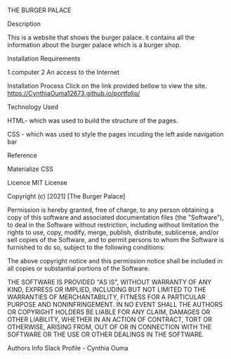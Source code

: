 THE BURGER PALACE

Description 

This is a website that shows the burger palace. it contains all the information about the burger palace which is a burger shop.

Installation Requirements

 1.computer 2 An access to the Internet

Installation Process 
Click on the link provided bellow to view the site. https://CynthiaOuma12673.github.io/portfolio/


Technology Used 

HTML- which was used to build the structure of the pages.

CSS - which was used to style the pages incuding the left aside navigation bar

Reference 

Materialize CSS

Licence MIT License

Copyright (c) [2021] [The Burger Palace]

Permission is hereby granted, free of charge, to any person obtaining a copy of this software and associated documentation files (the "Software"), to deal in the Software without restriction, including without limitation the rights to use, copy, modify, merge, publish, distribute, sublicense, and/or sell copies of the Software, and to permit persons to whom the Software is furnished to do so, subject to the following conditions:

The above copyright notice and this permission notice shall be included in all copies or substantial portions of the Software.

THE SOFTWARE IS PROVIDED "AS IS", WITHOUT WARRANTY OF ANY KIND, EXPRESS OR IMPLIED, INCLUDING BUT NOT LIMITED TO THE WARRANTIES OF MERCHANTABILITY, FITNESS FOR A PARTICULAR PURPOSE AND NONINFRINGEMENT. IN NO EVENT SHALL THE AUTHORS OR COPYRIGHT HOLDERS BE LIABLE FOR ANY CLAIM, DAMAGES OR OTHER LIABILITY, WHETHER IN AN ACTION OF CONTRACT, TORT OR OTHERWISE, ARISING FROM, OUT OF OR IN CONNECTION WITH THE SOFTWARE OR THE USE OR OTHER DEALINGS IN THE SOFTWARE.

Authors Info Slack Profile - Cynthia Ouma